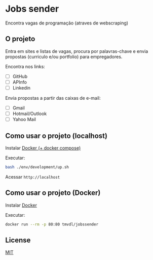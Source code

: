 # Jobs sender

Encontra vagas de programação (atraves de webscraping)

## O projeto

Entra em sites e listas de vagas, procura por palavras-chave e envia propostas (curriculo e/ou portfolio) para empregadores.

Encontra nos links:

- [ ] GitHub
- [ ] APInfo
- [ ] Linkedin

Envia propostas a partir das caixas de e-mail:

- [ ] Gmail
- [ ] Hotmail/Outlook
- [ ] Yahoo Mail

## Como usar o projeto (localhost)

Instalar [Docker (+ docker compose)](https://www.docker.com/)

Executar:

```sh
bash ./env/development/up.sh 
```

Acessar `http://localhost`

## Como usar o projeto (Docker)

Instalar [Docker](https://www.docker.com/)

Executar:

```sh
docker run --rm -p 80:80 tmvdl/jobssender
```

## License

[MIT](./LICENSE)
